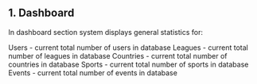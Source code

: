 ## 1. Dashboard

In dashboard section system displays general statistics for:

Users - current total number of users in database
Leagues - current total number of leagues in database
Countries - current total number of countries in database
Sports - current total number of sports in database
Events - current total number of events in database
